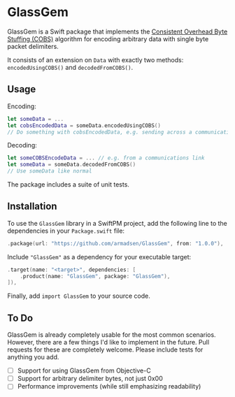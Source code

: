 # GlassGem

GlassGem is a Swift package that implements the [Consistent Overhead Byte Stuffing (COBS)](https://en.wikipedia.org/wiki/Consistent_Overhead_Byte_Stuffing) algorithm for encoding arbitrary data with single byte packet delimiters.

It consists of an extension on `Data` with exactly two methods: `encodedUsingCOBS()` and `decodedFromCOBS()`. 

## Usage

Encoding:

```swift
let someData = ...
let cobsEncodedData = someData.encodedUsingCOBS()
// Do something with cobsEncodedData, e.g. sending across a communications link
``` 

Decoding:
```swift
let someCOBSEncodeData = ... // e.g. from a communications link
let someData = someData.decodedFromCOBS()
// Use someData like normal
``` 

The package includes a suite of unit tests.

## Installation

To use the `GlassGem` library in a SwiftPM project, 
add the following line to the dependencies in your `Package.swift` file:

```swift
.package(url: "https://github.com/armadsen/GlassGem", from: "1.0.0"),
```

Include `"GlassGem"` as a dependency for your executable target:

```swift
.target(name: "<target>", dependencies: [
    .product(name: "GlassGem", package: "GlassGem"),
]),
```

Finally, add `import GlassGem` to your source code.

## To Do

GlassGem is already completely usable for the most common scenarios. However, there are a few things I'd like to implement in the future. Pull requests for these are completely welcome. Please include tests for anything you add.

- [ ] Support for using GlassGem from Objective-C
- [ ] Support for arbitrary delimiter bytes, not just 0x00
- [ ] Performance improvements (while still emphasizing readability)
